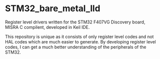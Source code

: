 # STM32_bare_metal_lld
Register level drivers written for the STM32 F407VG Discovery board, MISRA C compilent, developed in Keil IDE. 

This repository is unique as it consists of only register level codes and not HAL codes which are much easier to generate. By developing register level codes, I can get a much better understanding of the peripherals of the STM32.
